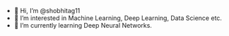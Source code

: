 - 👋 Hi, I’m @shobhitag11
- 👀 I’m interested in Machine Learning, Deep Learning, Data Science etc.
- 🌱 I’m currently learning Deep Neural Networks.

<!---
shobhitag11/shobhitag11 is a ✨ special ✨ repository because its `README.md` (this file) appears on your GitHub profile.
You can click the Preview link to take a look at your changes.
--->
